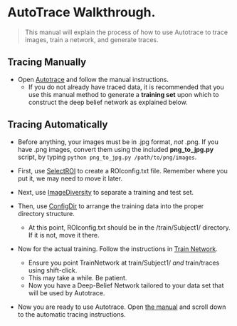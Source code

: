 AutoTrace Walkthrough. 
===
>This manual will explain the process of how to use Autotrace to trace images, train a network, and generate traces. 

Tracing Manually
----

+ Open [Autotrace](autotrace.md) and follow the manual instructions. 
	+ If you do not already have traced data, it is recommended that you use this manual method to generate a __training set__ upon which to construct the deep belief network as explained below. 

Tracing Automatically
----

+ Before anything, your images must be in .jpg format, _not_ .png. If you have .png images, convert them using the included __png_to_jpg.py__ script, by typing `python png_to_jpg.py /path/to/png/images`. 

+ First, use [SelectROI](selectroi.md) to create a ROIconfig.txt file. Remember where you put it, we may need to move it later. 

+ Next, use [ImageDiversity](imagediversityNEW.md) to separate a training and test set. 

+ Then, use [ConfigDir](configdir.md) to arrange the training data into the proper directory structure. 
  + At this point, ROIconfig.txt should be in the /train/Subject1/ directory. If it is not, move it there. 

+ Now for the actual training. Follow the instructions in [Train Network](TrainNetwork.md). 
	+ Ensure you point TrainNetwork at train/Subject1/ _and_ train/traces using shift-click.
	+ This may take a while. Be patient. 
	+ Now you have a Deep-Belief Network tailored to your data set that will be used by Autotrace. 

+ Now you are ready to use Autotrace. Open [the manual](autotrace.md) and scroll down to the automatic tracing instructions.  


